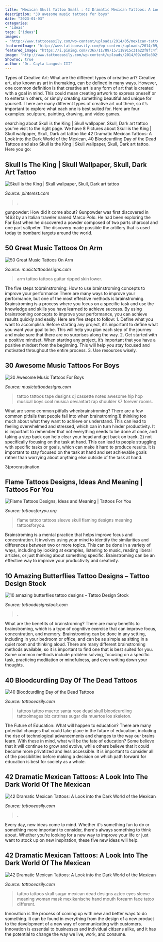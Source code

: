 ```yaml
---
title: "Mexican Skull Tattoo Small : 42 Dramatic Mexican Tattoos: A Look Into The Dark World Of The Mexican"
description: "30 awesome music tattoos for boys"
date: "2023-01-03"
categories:
- "ideas"
tags: ["ideas"]
images:
- "http://www.tattooeasily.com/wp-content/uploads/2014/05/mexican-tattoo-12.jpg"
featuredImage: "http://www.tattooeasily.com/wp-content/uploads/2014/09/ed5e802f468b292be40fadc2433f142e.jpg"
featured_image: "https://i.pinimg.com/736x/11/89/15/118915c31a22f8fc4f79724c1ea19032--horror-skulls.jpg"
image: "http://www.tattooeasily.com/wp-content/uploads/2014/09/ed5e802f468b292be40fadc2433f142e.jpg"
ShowToc: true
author: "Dr. Cayla Langosh III"
---
```



Types of Creative Art: What are the different types of creative art?
Creative art, also known as art in themaking, can be defined in many ways. However, one common definition is that creative art is any form of art that is created with a goal in mind. This could mean creating artwork to express oneself or to entertain others, or simply creating something beautiful and unique for yourself. There are many different types of creative art out there, so it’s important to explore what each one is best suited for. Here are four examples: sculpture, painting, drawing, and video games.

	

		
searching about Skull is the King | Skull wallpaper, Skull, Dark art tattoo you've visit to the right page. We have 8 Pictures about Skull is the King | Skull wallpaper, Skull, Dark art tattoo like 42 Dramatic Mexican Tattoos: A Look into the Dark World of the Mexican, 40 Bloodcurdling Day of the Dead Tattoos and also Skull is the King | Skull wallpaper, Skull, Dark art tattoo. Here you go:
		
    
## Skull Is The King | Skull Wallpaper, Skull, Dark Art Tattoo

<img loading=lazy src="https://i.pinimg.com/736x/11/89/15/118915c31a22f8fc4f79724c1ea19032--horror-skulls.jpg" onerror="this.onerror=null;this.src='https://tse4.mm.bing.net/th?id=OIP.ORN62YorNUuIIw_CEQHy4wHaKQ&amp;pid=15.1';" alt="Skull is the King | Skull wallpaper, Skull, Dark art tattoo">

_Source: pinterest.com_

>. 

	

gunpowder: How did it come about?
Gunpowder was first discovered in 1463 by an Italian traveler named Marco Polo. He had been exploring the Far East when he discovered a powder composed of two parts charcoal and one part saltpeter. The discovery made possible the artillery that is used today to bombard targets around the world.

    
## 50 Great Music Tattoos On Arm

<img loading=lazy src="http://www.musictattoodesigns.com/wp-content/uploads/2016/11/Guitar-Ripped-Skin-Tattoo-On-Lower-Arm-600x800.jpg" onerror="this.onerror=null;this.src='https://tse2.mm.bing.net/th?id=OIP.LgOtwITiHxa5950nktSN0gHaJ4&amp;pid=15.1';" alt="50 Great Music Tattoos On Arm">

_Source: musictattoodesigns.com_

>arm tattoo tattoos guitar ripped skin lower. 

	

The five steps tobrainstroming: How to use brainstroming concepts to improve your performance
There are many ways to improve your performance, but one of the most effective methods is brainstroming. Brainstroming is a process where you focus on a specific task and use the knowledge and skills you have learned to achieve success. By using brainstroming concepts to improve your performance, you can achieve results quickly and easily. Here are five steps to follow: 1. Define what you want to accomplish. Before starting any project, it’s important to define what you want your goal to be. This will help you plan each step of the journey and make sure that there are no surprises along the way. 2. Get started with a positive mindset. When starting any project, it’s important that you have a positive mindset from the beginning. This will help you stay focused and motivated throughout the entire process. 3. Use resources wisely.

    
## 30 Awesome Music Tattoos For Boys

<img loading=lazy src="http://www.musictattoodesigns.com/wp-content/uploads/2017/01/Tape-And-Music-Notes-Tattoo-On-Shoulder.jpg" onerror="this.onerror=null;this.src='https://tse2.mm.bing.net/th?id=OIP.2S7SIx0w-9eTU590qFXc8AHaMB&amp;pid=15.1';" alt="30 Awesome Music Tattoos For Boys">

_Source: musictattoodesigns.com_

>tattoo tattoos tape designs dj cassette notes awesome hip hop musical boys cool musica deviantart rap shoulder k7 forever rooms. 

	

What are some common pitfalls whenbrainstroming?
There are a few common pitfalls that people fall into when brainstroming.1) thinking too much about what they want to achieve or understand. This can lead to feeling overwhelmed and stressed, which can in turn hinder productivity. It is important to remember that not everything needs to be done at once, and taking a step back can help clear your head and get back on track.
2) not specifically focusing on the task at hand. This can lead to people struggling with specific tasks or goals, which can make it hard to produce results. It is important to stay focused on the task at hand and set achievable goals rather than worrying about anything else outside of the task at hand.

3)procrastination.

    
## Flame Tattoos Designs, Ideas And Meaning | Tattoos For You

<img loading=lazy src="https://www.tattoosforyou.org/wp-content/uploads/2013/11/Flame-Sleeve-Tattoo.jpg" onerror="this.onerror=null;this.src='https://tse2.mm.bing.net/th?id=OIP.0wcr9r4uwyBDO3F1I3zldAHaFj&amp;pid=15.1';" alt="Flame Tattoos Designs, Ideas and Meaning | Tattoos For You">

_Source: tattoosforyou.org_

>flame tattoo tattoos sleeve skull flaming designs meaning tattoosforyou. 

	

Brainstroming is a mental practice that helps improve focus and concentration. It involves using your mind to identify the similarities and differences between two or more topics. This can be done in a variety of ways, including by looking at examples, listening to music, reading liberal articles, or just thinking about something specific. Brainstroming can be an effective way to improve your productivity and creativity.

    
## 10 Amazing Butterflies Tattoo Designs – Tattoo Design Stock

<img loading=lazy src="http://cdn.shopify.com/s/files/1/0094/6080/9786/products/papillons_1200x1200.jpg?v=1544464665" onerror="this.onerror=null;this.src='https://tse2.mm.bing.net/th?id=OIP.FlK2UHZ1dBlm7u40F97t0QAAAA&amp;pid=15.1';" alt="10 amazing butterflies tattoo designs – Tattoo Design Stock">

_Source: tattoodesignstock.com_

>. 

	

What are the benefits of brainstroming?
There are many benefits to brainstroming, which is a type of cognitive exercise that can improve focus, concentration, and memory. Brainstroming can be done in any setting, including in your bedroom or office, and can be as simple as sitting in a quiet room and thinking aloud. There are many different brainstroming methods available, so it is important to find one that is best suited for you. Some common methods include problem solving, focusing on a specific task, practicing meditation or mindfulness, and even writing down your thoughts.

    
## 40 Bloodcurdling Day Of The Dead Tattoos

<img loading=lazy src="http://www.tattooeasily.com/wp-content/uploads/2014/09/ed5e802f468b292be40fadc2433f142e.jpg" onerror="this.onerror=null;this.src='https://tse1.mm.bing.net/th?id=OIP.CXRS1b-qQ6yMPda8jRELKQHaMW&amp;pid=15.1';" alt="40 Bloodcurdling Day of the Dead Tattoos">

_Source: tattooeasily.com_

>tattoos tattoo muerte santa rose dead skull bloodcurdling tattooimages biz catrinas sugar dia muertos los skeleton. 

	

The Future of Education: What will happen to education?
There are many potential changes that could take place in the future of education, including the rise of technological advancements and changes to the way our brains learn. With these in mind, what will be the fate of education? Some believe that it will continue to grow and evolve, while others believe that it could become more privatized and less accessible. It is important to consider all of the possibilities before making a decision on which path forward for education is best for society as a whole.

    
## 42 Dramatic Mexican Tattoos: A Look Into The Dark World Of The Mexican

<img loading=lazy src="http://www.tattooeasily.com/wp-content/uploads/2014/05/mexican-tattoo-12.jpg" onerror="this.onerror=null;this.src='https://tse2.mm.bing.net/th?id=OIP.iMNYno3d6WHsa1TK1wdmUQHaLC&amp;pid=15.1';" alt="42 Dramatic Mexican Tattoos: A Look into the Dark World of the Mexican">

_Source: tattooeasily.com_

>. 

	

Every day, new ideas come to mind. Whether it's something fun to do or something more important to consider, there's always something to think about. Whether you're looking for a new way to improve your life or just want to stock up on new inspiration, these five new ideas will help.

    
## 42 Dramatic Mexican Tattoos: A Look Into The Dark World Of The Mexican

<img loading=lazy src="http://www.tattooeasily.com/wp-content/uploads/2014/05/4fa2d50273203bd992070b450d49d091.jpg" onerror="this.onerror=null;this.src='https://tse4.mm.bing.net/th?id=OIP.WwQdtdKbgF2zJ7XIn5F0ogHaK_&amp;pid=15.1';" alt="42 Dramatic Mexican Tattoos: A Look into the Dark World of the Mexican">

_Source: tattooeasily.com_

>tattoo tattoos skull sugar mexican dead designs aztec eyes sleeve meaning woman mask mexikanische hand mouth forearm face tatoo different. 

	

Innovation is the process of coming up with new and better ways to do something. It can be found in everything from the design of a new product to the development of a new way of communicating with customers. Innovation is essential to businesses and individual citizens alike, and it has the potential to change the way we live, work, and consume.

